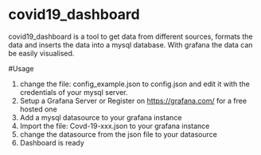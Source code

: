 # covid19_dashboard

covid19_dashboard is a tool to get data from different sources, formats the data and inserts the data into a mysql database. 
With grafana the data can be easily visualised. 

#Usage

1. change the file: config_example.json to config.json and edit it with the credentials of your mysql server. 
2. Setup a Grafana Server or Register on https://grafana.com/ for a free hosted one
3. Add a mysql datasource to your grafana instance
4. Import the file: Covd-19-xxx.json to your grafana instance
5. change the datasource from the json file to your datasource
6. Dashboard is ready 
